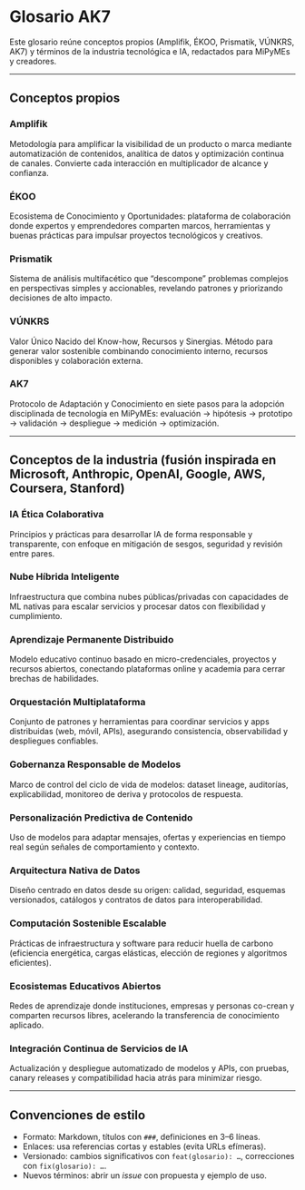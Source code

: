 # Glosario AK7

Este glosario reúne conceptos propios (Amplifik, ÉKOO, Prismatik, VÚNKRS, AK7) y términos de la industria tecnológica e IA, redactados para MiPyMEs y creadores.

---

## Conceptos propios

### Amplifik
Metodología para amplificar la visibilidad de un producto o marca mediante automatización de contenidos, analítica de datos y optimización continua de canales. Convierte cada interacción en multiplicador de alcance y confianza.

### ÉKOO
Ecosistema de Conocimiento y Oportunidades: plataforma de colaboración donde expertos y emprendedores comparten marcos, herramientas y buenas prácticas para impulsar proyectos tecnológicos y creativos.

### Prismatik
Sistema de análisis multifacético que “descompone” problemas complejos en perspectivas simples y accionables, revelando patrones y priorizando decisiones de alto impacto.

### VÚNKRS
Valor Único Nacido del Know-how, Recursos y Sinergias. Método para generar valor sostenible combinando conocimiento interno, recursos disponibles y colaboración externa.

### AK7
Protocolo de Adaptación y Conocimiento en siete pasos para la adopción disciplinada de tecnología en MiPyMEs: evaluación → hipótesis → prototipo → validación → despliegue → medición → optimización.

---

## Conceptos de la industria (fusión inspirada en Microsoft, Anthropic, OpenAI, Google, AWS, Coursera, Stanford)

### IA Ética Colaborativa
Principios y prácticas para desarrollar IA de forma responsable y transparente, con enfoque en mitigación de sesgos, seguridad y revisión entre pares.

### Nube Híbrida Inteligente
Infraestructura que combina nubes públicas/privadas con capacidades de ML nativas para escalar servicios y procesar datos con flexibilidad y cumplimiento.

### Aprendizaje Permanente Distribuido
Modelo educativo continuo basado en micro-credenciales, proyectos y recursos abiertos, conectando plataformas online y academia para cerrar brechas de habilidades.

### Orquestación Multiplataforma
Conjunto de patrones y herramientas para coordinar servicios y apps distribuidas (web, móvil, APIs), asegurando consistencia, observabilidad y despliegues confiables.

### Gobernanza Responsable de Modelos
Marco de control del ciclo de vida de modelos: dataset lineage, auditorías, explicabilidad, monitoreo de deriva y protocolos de respuesta.

### Personalización Predictiva de Contenido
Uso de modelos para adaptar mensajes, ofertas y experiencias en tiempo real según señales de comportamiento y contexto.

### Arquitectura Nativa de Datos
Diseño centrado en datos desde su origen: calidad, seguridad, esquemas versionados, catálogos y contratos de datos para interoperabilidad.

### Computación Sostenible Escalable
Prácticas de infraestructura y software para reducir huella de carbono (eficiencia energética, cargas elásticas, elección de regiones y algoritmos eficientes).

### Ecosistemas Educativos Abiertos
Redes de aprendizaje donde instituciones, empresas y personas co-crean y comparten recursos libres, acelerando la transferencia de conocimiento aplicado.

### Integración Continua de Servicios de IA
Actualización y despliegue automatizado de modelos y APIs, con pruebas, canary releases y compatibilidad hacia atrás para minimizar riesgo.

---

## Convenciones de estilo
- Formato: Markdown, títulos con `###`, definiciones en 3–6 líneas.  
- Enlaces: usa referencias cortas y estables (evita URLs efímeras).  
- Versionado: cambios significativos con `feat(glosario): …`, correcciones con `fix(glosario): …`.  
- Nuevos términos: abrir un *issue* con propuesta y ejemplo de uso.

